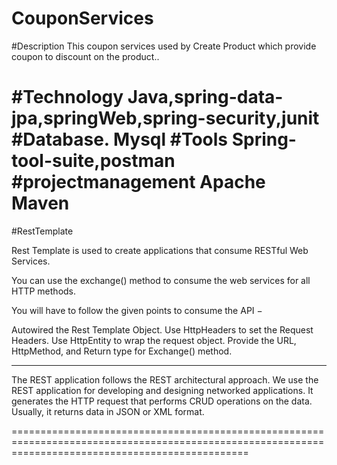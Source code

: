 # CouponServices

#Description
This coupon services used by Create Product which provide coupon to discount on the product..



#Technology
Java,spring-data-jpa,springWeb,spring-security,junit
#Database.
Mysql
#Tools
Spring-tool-suite,postman
#projectmanagement
Apache Maven
======================================================================================================================================================

#RestTemplate

Rest Template is used to create applications that consume RESTful Web Services. 

You can use the exchange() method to consume the web services for all HTTP methods. 


You will have to follow the given points to consume the API −

Autowired the Rest Template Object.
Use HttpHeaders to set the Request Headers.
Use HttpEntity to wrap the request object.
Provide the URL, HttpMethod, and Return type for Exchange() method.


--------------------------------------------------------------------------------------------------------

The REST application follows the REST architectural approach. We use the REST application for developing and designing networked applications. 
It generates the HTTP request that performs CRUD operations on the data. Usually, it returns data in JSON or XML format.

=====================================================================================================================================================
